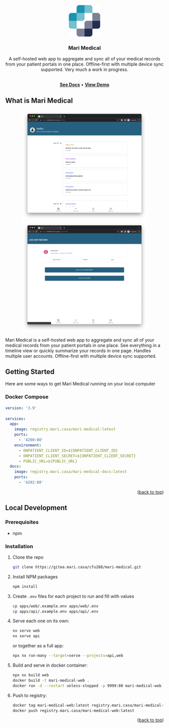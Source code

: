 <a name="readme-top"></a>

<div align="center">
  <img src="./images/logo.png" width="100" height="100" />
  <h3 align="center">Mari Medical</h3>

  <p align="center">
    A self-hosted web app to aggregate and sync all of your medical records from your patient portals in one place. Offline-first with multiple device sync supported. Very much a work in progress.
  </p>
  <p align="center">
    <br />
    <a href="https://docs.mari.casa/"><strong>See Docs</strong></a>
    <span> • </span>
    <a href="https://medical.mari.casa/"><strong>View Demo</strong></a>
  </p>
</div>

## What is Mari Medical

<p align="center">
  <img src="./images/timeline.png" width="400" />
  <img src="./images/connections.png" width="400" />
</p>

Mari Medical is a self-hosted web app to aggregate and sync all of your medical records from your patient portals in one place. See everything in a timeline view or quickly summarize your records in one page. Handles multiple user accounts. Offline-first with multiple device sync supported.

## Getting Started

Here are some ways to get Mari Medical running on your local computer

### Docker Compose

```yaml
version: '3.9'

services:
  app:
    image: registry.mari.casa/mari-medical:latest
    ports:
      - '4200:80'
    environment:
      - ONPATIENT_CLIENT_ID=${ONPATIENT_CLIENT_ID}
      - ONPATIENT_CLIENT_SECRET=${ONPATIENT_CLIENT_SECRET}
      - PUBLIC_URL=${PUBLIC_URL}
  docs:
    image: registry.mari.casa/mari-medical-docs:latest
    ports:
      - '4202:80'
```

<p align="right">(<a href="#readme-top">back to top</a>)</p>

## Local Development

### Prerequisites

- npm

### Installation

1. Clone the repo
   ```sh
   git clone https://gitea.mari.casa/cfu288/mari-medical.git
   ```
2. Install NPM packages

   ```sh
   npm install
   ```

3. Create `.env` files for each project to run and fill with values

   ```sh
   cp apps/web/.example.env apps/web/.env
   cp apps/api/.example.env apps/api/.env
   ```

4. Serve each one on its own:

   ```bash
   nx serve web
   nx serve api
   ```

   or together as a full app:

   ```bash
   npx nx run-many --target=serve --projects=api,web
   ```

5. Build and serve in docker container:

   ```bash
   npx nx build web
   docker build -t mari-medical-web .
   docker run -d --restart unless-stopped -p 9999:80 mari-medical-web
   ```

6. Push to registry:

   ```bash
   docker tag mari-medical-web:latest registry.mari.casa/mari-medical-web:latest
   docker push registry.mari.casa/mari-medical-web:latest
   ```

<p align="right">(<a href="#readme-top">back to top</a>)</p>
